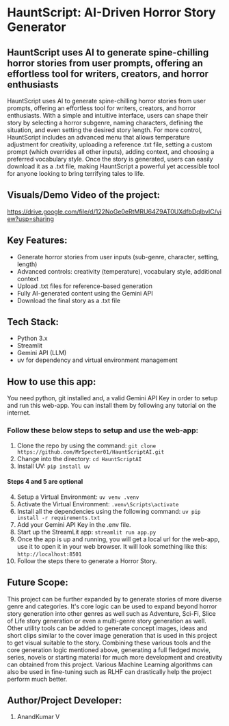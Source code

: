 # HauntScript: AI-Driven Horror Story Generator
## HauntScript uses AI to generate spine-chilling horror stories from user prompts, offering an effortless tool for writers, creators, and horror enthusiasts

HauntScript uses AI to generate spine-chilling horror stories from user prompts, offering an effortless tool for writers, creators, and horror enthusiasts. With a simple and intuitive interface, users can shape their story by selecting a horror subgenre, naming characters, defining the situation, and even setting the desired story length. For more control, HauntScript includes an advanced menu that allows temperature adjustment for creativity, uploading a reference .txt file, setting a custom prompt (which overrides all other inputs), adding context, and choosing a preferred vocabulary style. Once the story is generated, users can easily download it as a .txt file, making HauntScript a powerful yet accessible tool for anyone looking to bring terrifying tales to life.

## Visuals/Demo Video of the project:
https://drive.google.com/file/d/122NoGe0eRtMRU64Z9AT0UXdfbDqlbvIC/view?usp=sharing

## Key Features:
- Generate horror stories from user inputs (sub-genre, character, setting, length)
- Advanced controls: creativity (temperature), vocabulary style, additional context
- Upload .txt files for reference-based generation
- Fully AI-generated content using the Gemini API
- Download the final story as a .txt file

## Tech Stack:
- Python 3.x
- Streamlit
- Gemini API (LLM)
- uv for dependency and virtual environment management

## How to use this app:
You need python, git installed and, a valid Gemini API Key in order to setup and run this web-app. You can install them by following any tutorial on the internet.

### Follow these below steps to setup and use the web-app:
1. Clone the repo by using the command: `git clone https://github.com/MrSpecter01/HauntScriptAI.git`
2. Change into the directory: `cd HauntScriptAI`
3. Install UV: `pip install uv`
#### Steps 4 and 5 are optional
4. Setup a Virtual Environment: `uv venv .venv`
5. Activate the Virtual Environment: `.venv\Scripts\activate`
6. Install all the dependencies using the following command: `uv pip install -r requirements.txt`
7. Add your Gemini API Key in the .env file.
8. Start up the StreamLit app: `streamlit run app.py`
9. Once the app is up and running, you will get a local url for the web-app, use it to open it in your web browser. It will look something like this: `http://localhost:8501`
10. Follow the steps there to generate a Horror Story.

## Future Scope:
This project can be further expanded by to generate stories of more diverse genre and categories. It's core logic can be used to expand beyond horror story generation into other genres as well such as Adventure, Sci-Fi, Slice of Life story generation or even a multi-genre story generation as well. Other utility tools can be added to generate concept images, ideas and short clips similar to the cover image generation that is used in this project to get visual suitable to the story. Combining these various tools and the core generation logic mentioned above, generating a full fledged movie, series, novels or starting material for much more development and creativity can obtained from this project. Various Machine Learning algorithms can also be used in fine-tuning such as RLHF can drastically help the project perform much better.


## Author/Project Developer:
1. AnandKumar V